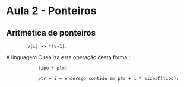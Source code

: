 # Aula 2 - Ponteiros

## Aritmética de ponteiros

            v[i] => *(v+1).

A linguagem C realiza esta operação desta forma :

                tipo * ptr;

                ptr + i = endereço contido em ptr + i * sizeof(tipo);